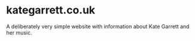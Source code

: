 # kategarrett.co.uk

A deliberately very simple website with information about Kate Garrett and her music.
